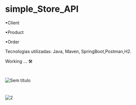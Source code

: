 # simple_Store_API

•Client

•Product

•Order

Tecnologias utilizadas: Java, Maven, SpringBoot,Postman,H2.

Working ... 🛠

#

![Sem título](https://github.com/hanspeterdietiker/simple_Store_API/assets/126719678/4ecdf95e-c2b9-4a38-8d17-6ee9391926b4)

#

![2](https://github.com/hanspeterdietiker/simple_Store_API/assets/126719678/328b6fb1-3bb2-4305-8b64-9a0e1c79294f)

